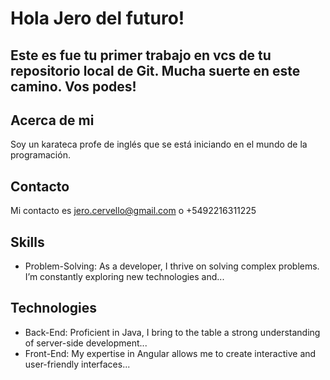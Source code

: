 # Hola Jero del futuro!
## Este es fue tu primer trabajo en vcs de tu repositorio local de Git. Mucha suerte en este camino. Vos podes!

## Acerca de mi

Soy un karateca profe de inglés que se está iniciando en el mundo de la programación.

## Contacto

Mi contacto es jero.cervello@gmail.com o +5492216311225

## Skills
- Problem-Solving: As a developer, I thrive on solving complex problems. I’m constantly exploring new technologies and...


## Technologies
- Back-End: Proficient in Java, I bring to the table a strong understanding of server-side development...
- Front-End: My expertise in Angular allows me to create interactive and user-friendly interfaces...
